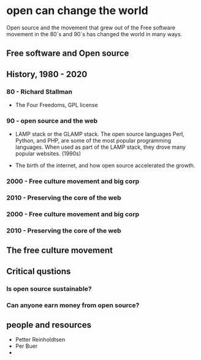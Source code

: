 # open can change the world
Open source and the movement that grew out of the Free software movement in the 80´s and 90´s has changed the world in many ways. 

## Free software and Open source

## History, 1980 - 2020

### 80 - Richard Stallman
* The Four Freedoms, GPL license 

### 90 - open source and the web
* LAMP stack or the GLAMP stack. The open source languages Perl, Python, and PHP, are some of the most popular programming languages. When used as part of the LAMP stack, they drove many popular websites. (1990s)

* The birth of the internet, and how open source accelerated the growth.

### 2000 - Free culture movement and big corp
### 2010 - Preserving the core of the web
### 2000 - Free culture movement and big corp
### 2010 - Preserving the core of the web

## The free culture movement

## Critical qustions 

### Is open source sustainable? 

### Can anyone earn money from open source?

## people and resources
* Petter Reinholdtsen
* Per Buer
*
